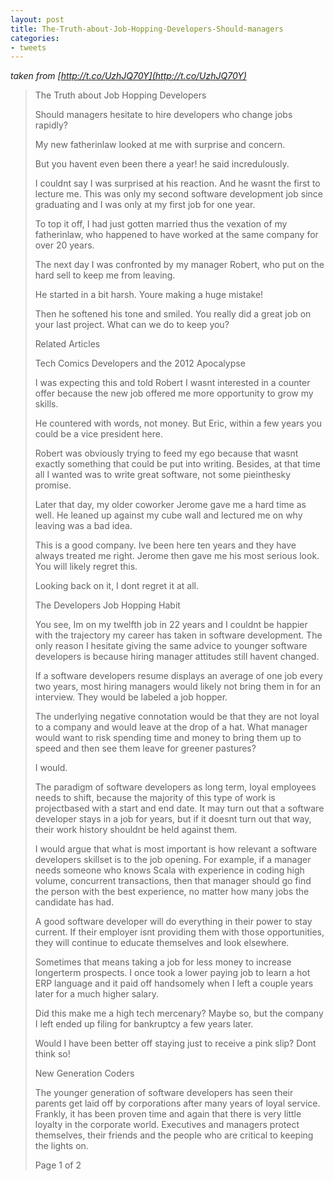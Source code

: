 ```yaml
---
layout: post
title: The-Truth-about-Job-Hopping-Developers-Should-managers
categories:
- tweets
---
```

*taken from [http://t.co/UzhJQ70Y](http://t.co/UzhJQ70Y)*
>The Truth about Job Hopping Developers
>
>Should managers hesitate to hire developers who change jobs rapidly?
>
>My new fatherinlaw looked at me with surprise and concern.
>
>But you havent even been there a year! he said incredulously.
>
>I couldnt say I was surprised at his reaction.  And he wasnt the first to lecture me. This was only my second software development job since graduating and I was only at my first job for one year.
>
>To top it off, I had just gotten married  thus the vexation of my fatherinlaw, who happened to have worked at the same company for over 20 years.
>
>The next day I was confronted by my manager Robert, who put on the hard sell to keep me from leaving.
>
>He started in a bit harsh. Youre making a huge mistake!
>
>Then he softened his tone and smiled. You really did a great job on your last project.  What can we do to keep you?
>
>Related Articles
>
>Tech Comics Developers and the 2012 Apocalypse
>
>I was expecting this and told Robert I wasnt interested in a counter offer because the new job offered me more opportunity to grow my skills.
>
>He countered with words, not money. But Eric, within a few years you could be a vice president here.
>
>Robert was obviously trying to feed my ego because that wasnt exactly something that could be put into writing.  Besides, at that time all I wanted was to write great software, not some pieinthesky promise.
>
>Later that day, my older coworker Jerome gave me a hard time as well.  He leaned up against my cube wall and lectured me on why leaving was a bad idea.
>
>This is a good company.  Ive been here ten years and they have always treated me right. Jerome then gave me his most serious look. You will likely regret this.
>
>Looking back on it, I dont regret it at all.
>
>The Developers Job Hopping Habit
>
>You see, Im on my twelfth job in 22 years and I couldnt be happier with the trajectory my career has taken in software development.   The only reason I hesitate giving the same advice to younger software developers is because hiring manager attitudes still havent changed.
>
>If a software developers resume displays an average of one job every two years, most hiring managers would likely not bring them in for an interview.  They would be labeled a job hopper.
>
>The underlying negative connotation would be that they are not loyal to a company and would leave at the drop of a hat.   What manager would want to risk spending time and money to bring them up to speed and then see them leave for greener pastures?
>
>I would.
>
>The paradigm of software developers as long term, loyal employees needs to shift, because the majority of this type of work is projectbased with a start and end date.  It may turn out that a software developer stays in a job for years, but if it doesnt turn out that way, their work history shouldnt be held against them.
>
>I would argue that what is most important is how relevant a software developers skillset is to the job opening.  For example, if a manager needs someone who knows Scala with experience in coding high volume, concurrent transactions, then that manager should go find the person with the best experience, no matter how many jobs the candidate has had.
>
>A good software developer will do everything in their power to stay current.  If their employer isnt providing them with those opportunities, they will continue to educate themselves and look elsewhere.
>
>Sometimes that means taking a job for less money to increase longerterm prospects.  I once took a lower paying job to learn a hot ERP language and it paid off handsomely when I left a couple years later for a much higher salary.
>
>Did this make me a high tech mercenary?  Maybe so, but the company I left ended up filing for bankruptcy a few years later.
>
>Would I have been better off staying just to receive a pink slip?  Dont think so!
>
>
>
>New Generation Coders
>
>The younger generation of software developers has seen their parents get laid off by corporations after many years of loyal service.  Frankly, it has been proven time and again that there is very little loyalty in the corporate world.  Executives and managers protect themselves, their friends and the people who are critical to keeping the lights on.
>
>Page 1 of 2
>
>